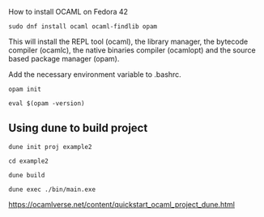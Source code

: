 How to install OCAML on Fedora 42

    sudo dnf install ocaml ocaml-findlib opam

This will install the REPL tool (ocaml), the library manager, the bytecode compiler (ocamlc), the native binaries compiler (ocamlopt) and the source based package manager (opam).

Add the necessary environment variable to .bashrc.

    opam init

    eval $(opam -version)

Using dune to build project
---------------------------

    dune init proj example2

    cd example2

    dune build

    dune exec ./bin/main.exe

https://ocamlverse.net/content/quickstart_ocaml_project_dune.html
